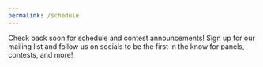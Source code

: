 ```yaml
---
permalink: /schedule
---
```


<style>
.initial-content {
  padding: 0 1em;
}

h3 {
  margin: 1em 0;
}
</style>

Check back soon for schedule and contest announcements! Sign up for our mailing list and follow us on socials to be the first in the know for panels, contests, and more!
